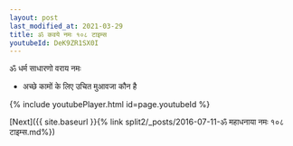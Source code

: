 ```yaml
---
layout: post
last_modified_at: 2021-03-29
title: ॐ कवये नमः १०८ टाइम्स
youtubeId: DeK9ZR1SX0I
---
```

 
 
 ॐ धर्म साधारणो वराय नमः  
 
 -  अच्छे कामों के लिए उचित मुआवजा कौन है 
 
  
 
  
 
 
 
 
 
 


{% include youtubePlayer.html id=page.youtubeId %}
 
[Next]({{ site.baseurl }}{% link  split2/_posts/2016-07-11-ॐ महाधनाया नमः १०८ टाइम्स.md%})
 
